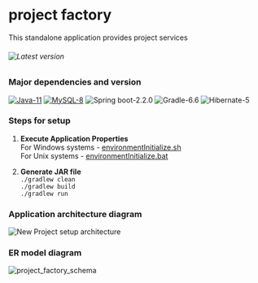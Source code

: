# project factory
This standalone application provides project services
###### ![Latest version](https://img.shields.io/badge/Version-4.0.2-green.svg)

### Major dependencies and version
[![Java-11](https://img.shields.io/badge/OpenJDK-11-blue.svg)](https://openjdk.java.net/projects/jdk/11/)
[![MySQL-8](https://img.shields.io/badge/MySQL-8-blue.svg)](https://dev.mysql.com/downloads/mysql/)
![Spring boot-2.2.0](https://img.shields.io/badge/SpringBoot-2.2.0-blue.svg)
![Gradle-6.6](https://img.shields.io/badge/Gradle-6.2-blue.svg)
![Hibernate-5](https://img.shields.io/badge/Hibernate-5-blue.svg)

### Steps for setup
1. **Execute Application Properties**
<br/> For Windows systems - [environmentInitialize.sh](environmentInitialize.sh)
<br/> For Unix systems - [environmentInitialize.bat](environmentInitialize.bat)

2. **Generate JAR file**
<br/> `./gradlew clean`
<br/> `./gradlew build`
<br/> `./gradlew run`

### Application architecture diagram 
![New Project setup architecture](https://user-images.githubusercontent.com/58414757/100581523-d9681300-330d-11eb-9109-63a31c62c22a.jpg)

### ER model diagram
![project_factory_schema](https://user-images.githubusercontent.com/58414757/100539700-3b693f80-325e-11eb-8155-64f09ce50f5d.png)
